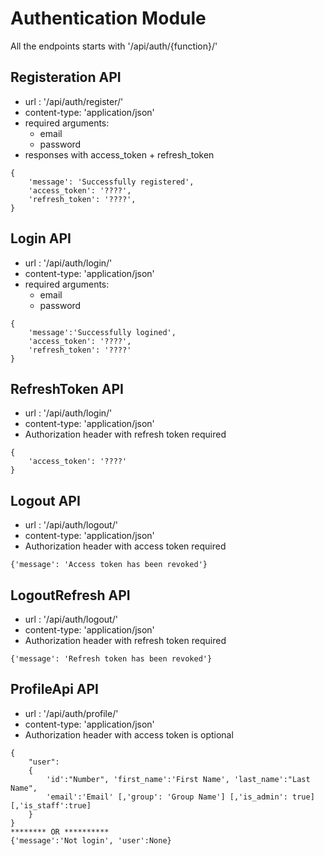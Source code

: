 # Authentication Module

All the endpoints starts with '/api/auth/{function}/'

## Registeration API

* url : '/api/auth/register/'
* content-type: 'application/json'
* required arguments:
	* email
	* password
* responses with access_token + refresh_token

```
{
    'message': 'Successfully registered',
	'access_token': '????',
	'refresh_token': '????',
}
```


## Login API

* url : '/api/auth/login/'
* content-type: 'application/json'
* required arguments:
	* email
	* password

```
{
    'message':'Successfully logined',
	'access_token': '????',
	'refresh_token': '????'
}
```

## RefreshToken API

* url : '/api/auth/login/'
* content-type: 'application/json'
* Authorization header with refresh token required

```
{
	'access_token': '????'
}
```

## Logout API

* url : '/api/auth/logout/'
* content-type: 'application/json'
* Authorization header with access token required

```
{'message': 'Access token has been revoked'}
```

## LogoutRefresh API

* url : '/api/auth/logout/'
* content-type: 'application/json'
* Authorization header with refresh token required

```
{'message': 'Refresh token has been revoked'}
```

## ProfileApi API

* url : '/api/auth/profile/'
* content-type: 'application/json'
* Authorization header with access token is optional

```
{
	"user":
	{
        'id':"Number", 'first_name':'First Name', 'last_name':"Last Name",
        'email':'Email' [,'group': 'Group Name'] [,'is_admin': true] [,'is_staff':true]
    }
}
******** OR **********
{'message':'Not login', 'user':None}
```